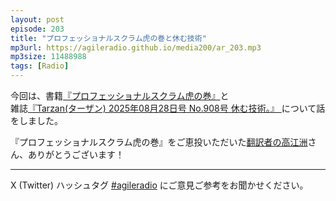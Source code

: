 ```yaml
---
layout: post
episode: 203
title: "プロフェッショナルスクラム虎の巻と休む技術"
mp3url: https://agileradio.github.io/media200/ar_203.mp3
mp3size: 11488988
tags: [Radio]
---
```


今回は、書籍[『プロフェッショナルスクラム虎の巻』](https://amzn.to/3UXN6ED)と  
雑誌[『Tarzan(ターザン) 2025年08月28日号 No.908号 休む技術。』  ](https://amzn.to/4g2iziB)
について話をしました。

『プロフェッショナルスクラム虎の巻』をご恵投いただいた[翻訳者の高江洲](https://x.com/takaesu0)さん、ありがとうございます！

---

X (Twitter) ハッシュタグ [#agileradio](https://twitter.com/intent/tweet?hashtags=agileradio) にご意見ご参考をお聞かせください。
